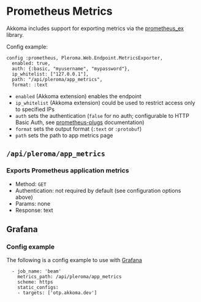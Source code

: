 # Prometheus Metrics

Akkoma includes support for exporting metrics via the [prometheus_ex](https://github.com/deadtrickster/prometheus.ex) library.

Config example:

```
config :prometheus, Pleroma.Web.Endpoint.MetricsExporter,
  enabled: true,
  auth: {:basic, "myusername", "mypassword"},
  ip_whitelist: ["127.0.0.1"],
  path: "/api/pleroma/app_metrics",
  format: :text
```

* `enabled` (Akkoma extension) enables the endpoint
* `ip_whitelist` (Akkoma extension) could be used to restrict access only to specified IPs
* `auth` sets the authentication (`false` for no auth; configurable to HTTP Basic Auth, see [prometheus-plugs](https://github.com/deadtrickster/prometheus-plugs#exporting) documentation)
* `format` sets the output format (`:text` or `:protobuf`)
* `path` sets the path to app metrics page 


## `/api/pleroma/app_metrics`

### Exports Prometheus application metrics

* Method: `GET`
* Authentication: not required by default (see configuration options above)
* Params: none
* Response: text

## Grafana

### Config example

The following is a config example to use with [Grafana](https://grafana.com)

```
  - job_name: 'beam'
    metrics_path: /api/pleroma/app_metrics
    scheme: https
    static_configs:
    - targets: ['otp.akkoma.dev']
```
